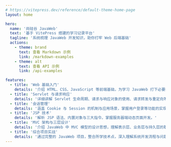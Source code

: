 ```yaml
---
# https://vitepress.dev/reference/default-theme-home-page
layout: home

hero:
  name: '尚硅谷 JavaWeb'
  text: '基于 VitePress 搭建的学习记录平台'
  tagline: '系统梳理 JavaWeb 开发知识，助你打牢 Web 后端基础'
  actions:
    - theme: brand
      text: 查看 Markdown 示例
      link: /markdown-examples
    - theme: alt
      text: 查看 API 示例
      link: /api-examples

features:
  - title: 'Web 基础入门'
    details: '介绍 HTML、CSS、JavaScript 等前端基础，为学习 JavaWeb 打下必要的前置知识。'
  - title: 'Servlet 与请求响应'
    details: '详细讲解 Servlet 生命周期、请求与响应对象的使用、请求转发与重定向等核心概念。'
  - title: '会话管理'
    details: '涵盖 Cookie 与 Session 的机制与应用场景，掌握用户登录等功能的实现方式。'
  - title: 'JSP 技术'
    details: '解析 JSP 语法、内置对象与三大指令，掌握服务器端动态页面开发。'
  - title: 'MVC 架构与三层设计'
    details: '介绍 JavaWeb 中 MVC 模型的设计思想，理解表示层、业务层与持久层的职责划分。'
  - title: '综合项目实战'
    details: '通过完整的 JavaWeb 项目，整合所学技术点，深入理解系统开发流程与问题解决思维。'
---
```

